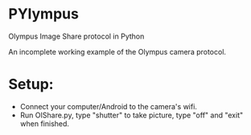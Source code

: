 # PYlympus
Olympus Image Share protocol in Python

An incomplete working example of the Olympus camera protocol.

# Setup:
* Connect your computer/Android to the camera's wifi.
* Run OIShare.py, type "shutter" to take picture, type "off" and "exit" when finished.
